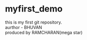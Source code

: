 # myfirst_demo
this is my first git repository.
<br>
aurthor - BHUVAN
<br>
produced by RAMCHARAN(mega star)
